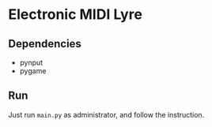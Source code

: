 # Electronic MIDI Lyre

## Dependencies

- pynput
- pygame

## Run

Just run `main.py` as administrator, and follow the instruction.
